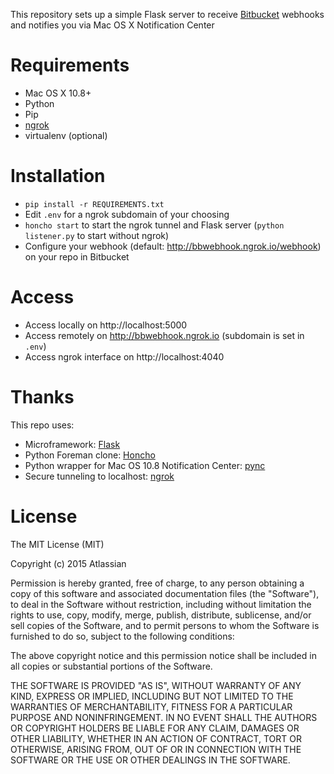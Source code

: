 This repository sets up a simple Flask server to receive [Bitbucket](https://bitbucket.com) webhooks and notifies you via Mac OS X Notification Center

# Requirements

- Mac OS X 10.8+
- Python
- Pip
- [ngrok](https://ngrok.com/)
- virtualenv (optional)

# Installation

- `pip install -r REQUIREMENTS.txt`
- Edit `.env` for a ngrok subdomain of your choosing
- `honcho start` to start the ngrok tunnel and Flask server (`python listener.py` to start without ngrok)
- Configure your webhook (default: http://bbwebhook.ngrok.io/webhook) on your repo in Bitbucket

# Access

- Access locally on http://localhost:5000
- Access remotely on http://bbwebhook.ngrok.io (subdomain is set in `.env`)
- Access ngrok interface on http://localhost:4040

# Thanks

This repo uses:

- Microframework: [Flask](http://flask.pocoo.org/)
- Python Foreman clone: [Honcho](https://github.com/nickstenning/honcho)
- Python wrapper for Mac OS 10.8 Notification Center: [pync](https://github.com/setem/pync/)
- Secure tunneling to localhost: [ngrok](https://ngrok.com/)

# License

The MIT License (MIT)

Copyright (c) 2015 Atlassian

Permission is hereby granted, free of charge, to any person obtaining a copy
of this software and associated documentation files (the "Software"), to deal
in the Software without restriction, including without limitation the rights
to use, copy, modify, merge, publish, distribute, sublicense, and/or sell
copies of the Software, and to permit persons to whom the Software is
furnished to do so, subject to the following conditions:

The above copyright notice and this permission notice shall be included in
all copies or substantial portions of the Software.

THE SOFTWARE IS PROVIDED "AS IS", WITHOUT WARRANTY OF ANY KIND, EXPRESS OR
IMPLIED, INCLUDING BUT NOT LIMITED TO THE WARRANTIES OF MERCHANTABILITY,
FITNESS FOR A PARTICULAR PURPOSE AND NONINFRINGEMENT. IN NO EVENT SHALL THE
AUTHORS OR COPYRIGHT HOLDERS BE LIABLE FOR ANY CLAIM, DAMAGES OR OTHER
LIABILITY, WHETHER IN AN ACTION OF CONTRACT, TORT OR OTHERWISE, ARISING FROM,
OUT OF OR IN CONNECTION WITH THE SOFTWARE OR THE USE OR OTHER DEALINGS IN
THE SOFTWARE.
